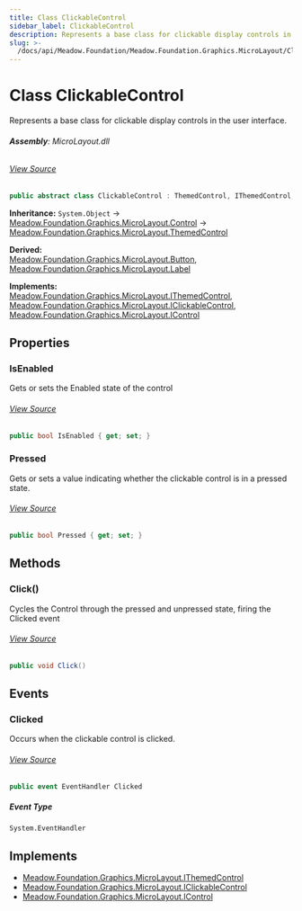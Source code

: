 ```yaml
---
title: Class ClickableControl
sidebar_label: ClickableControl
description: Represents a base class for clickable display controls in the user interface.
slug: >-
  /docs/api/Meadow.Foundation/Meadow.Foundation.Graphics.MicroLayout/ClickableControl
---
```

# Class ClickableControl
Represents a base class for clickable display controls in the user interface.

###### **Assembly**: MicroLayout.dll
###### [View Source](https://github.com/WildernessLabs/Meadow.Foundation.git/blob/develop/Source/Meadow.Foundation.Libraries_and_Frameworks/Graphics.MicroLayout/Driver/ClickableControl.cs#L9)
```csharp title="Declaration"
public abstract class ClickableControl : ThemedControl, IThemedControl, IClickableControl, IControl
```
**Inheritance:** `System.Object` -> [Meadow.Foundation.Graphics.MicroLayout.Control](../Meadow.Foundation.Graphics.MicroLayout/Control) -> [Meadow.Foundation.Graphics.MicroLayout.ThemedControl](../Meadow.Foundation.Graphics.MicroLayout/ThemedControl)

**Derived:**  
[Meadow.Foundation.Graphics.MicroLayout.Button](../Meadow.Foundation.Graphics.MicroLayout/Button), [Meadow.Foundation.Graphics.MicroLayout.Label](../Meadow.Foundation.Graphics.MicroLayout/Label)

**Implements:**  
[Meadow.Foundation.Graphics.MicroLayout.IThemedControl](../Meadow.Foundation.Graphics.MicroLayout/IThemedControl), [Meadow.Foundation.Graphics.MicroLayout.IClickableControl](../Meadow.Foundation.Graphics.MicroLayout/IClickableControl), [Meadow.Foundation.Graphics.MicroLayout.IControl](../Meadow.Foundation.Graphics.MicroLayout/IControl)

## Properties
### IsEnabled
Gets or sets the Enabled state of the control
###### [View Source](https://github.com/WildernessLabs/Meadow.Foundation.git/blob/develop/Source/Meadow.Foundation.Libraries_and_Frameworks/Graphics.MicroLayout/Driver/ClickableControl.cs#L21)
```csharp title="Declaration"
public bool IsEnabled { get; set; }
```
### Pressed
Gets or sets a value indicating whether the clickable control is in a pressed state.
###### [View Source](https://github.com/WildernessLabs/Meadow.Foundation.git/blob/develop/Source/Meadow.Foundation.Libraries_and_Frameworks/Graphics.MicroLayout/Driver/ClickableControl.cs#L39)
```csharp title="Declaration"
public bool Pressed { get; set; }
```
## Methods
### Click()
Cycles the Control through the pressed and unpressed state, firing the Clicked event
###### [View Source](https://github.com/WildernessLabs/Meadow.Foundation.git/blob/develop/Source/Meadow.Foundation.Libraries_and_Frameworks/Graphics.MicroLayout/Driver/ClickableControl.cs#L26)
```csharp title="Declaration"
public void Click()
```
## Events
### Clicked
Occurs when the clickable control is clicked.
###### [View Source](https://github.com/WildernessLabs/Meadow.Foundation.git/blob/develop/Source/Meadow.Foundation.Libraries_and_Frameworks/Graphics.MicroLayout/Driver/ClickableControl.cs#L14)
```csharp title="Declaration"
public event EventHandler Clicked
```
##### Event Type
`System.EventHandler`

## Implements

* [Meadow.Foundation.Graphics.MicroLayout.IThemedControl](../Meadow.Foundation.Graphics.MicroLayout/IThemedControl)
* [Meadow.Foundation.Graphics.MicroLayout.IClickableControl](../Meadow.Foundation.Graphics.MicroLayout/IClickableControl)
* [Meadow.Foundation.Graphics.MicroLayout.IControl](../Meadow.Foundation.Graphics.MicroLayout/IControl)
